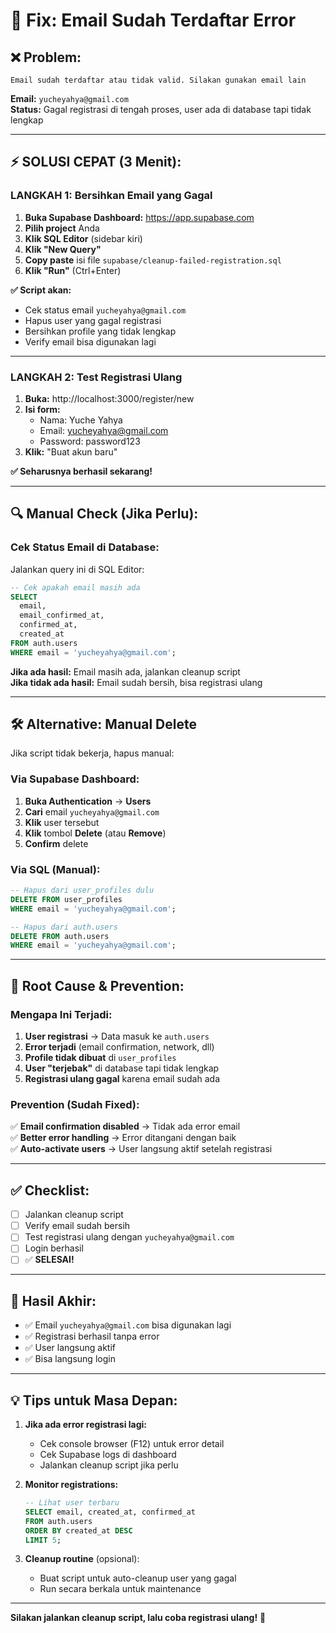# 🔧 Fix: Email Sudah Terdaftar Error

## ❌ Problem:
```
Email sudah terdaftar atau tidak valid. Silakan gunakan email lain
```

**Email:** `yucheyahya@gmail.com`  
**Status:** Gagal registrasi di tengah proses, user ada di database tapi tidak lengkap

---

## ⚡ SOLUSI CEPAT (3 Menit):

### **LANGKAH 1: Bersihkan Email yang Gagal**

1. **Buka Supabase Dashboard:** https://app.supabase.com
2. **Pilih project** Anda
3. **Klik SQL Editor** (sidebar kiri)
4. **Klik "New Query"**
5. **Copy paste** isi file `supabase/cleanup-failed-registration.sql`
6. **Klik "Run"** (Ctrl+Enter)

**✅ Script akan:**
- Cek status email `yucheyahya@gmail.com`
- Hapus user yang gagal registrasi
- Bersihkan profile yang tidak lengkap
- Verify email bisa digunakan lagi

---

### **LANGKAH 2: Test Registrasi Ulang**

1. **Buka:** http://localhost:3000/register/new
2. **Isi form:**
   - Nama: Yuche Yahya
   - Email: yucheyahya@gmail.com
   - Password: password123
3. **Klik:** "Buat akun baru"

**✅ Seharusnya berhasil sekarang!**

---

## 🔍 Manual Check (Jika Perlu):

### Cek Status Email di Database:

Jalankan query ini di SQL Editor:

```sql
-- Cek apakah email masih ada
SELECT 
  email,
  email_confirmed_at,
  confirmed_at,
  created_at
FROM auth.users 
WHERE email = 'yucheyahya@gmail.com';
```

**Jika ada hasil:** Email masih ada, jalankan cleanup script  
**Jika tidak ada hasil:** Email sudah bersih, bisa registrasi ulang

---

## 🛠️ Alternative: Manual Delete

Jika script tidak bekerja, hapus manual:

### Via Supabase Dashboard:

1. **Buka Authentication** → **Users**
2. **Cari** email `yucheyahya@gmail.com`
3. **Klik** user tersebut
4. **Klik** tombol **Delete** (atau **Remove**)
5. **Confirm** delete

### Via SQL (Manual):

```sql
-- Hapus dari user_profiles dulu
DELETE FROM user_profiles 
WHERE email = 'yucheyahya@gmail.com';

-- Hapus dari auth.users
DELETE FROM auth.users 
WHERE email = 'yucheyahya@gmail.com';
```

---

## 🎯 Root Cause & Prevention:

### Mengapa Ini Terjadi:

1. **User registrasi** → Data masuk ke `auth.users`
2. **Error terjadi** (email confirmation, network, dll)
3. **Profile tidak dibuat** di `user_profiles`
4. **User "terjebak"** di database tapi tidak lengkap
5. **Registrasi ulang gagal** karena email sudah ada

### Prevention (Sudah Fixed):

✅ **Email confirmation disabled** → Tidak ada error email  
✅ **Better error handling** → Error ditangani dengan baik  
✅ **Auto-activate users** → User langsung aktif setelah registrasi

---

## ✅ Checklist:

- [ ] Jalankan cleanup script
- [ ] Verify email sudah bersih
- [ ] Test registrasi ulang dengan `yucheyahya@gmail.com`
- [ ] Login berhasil
- [ ] ✅ **SELESAI!**

---

## 🚀 Hasil Akhir:

- ✅ Email `yucheyahya@gmail.com` bisa digunakan lagi
- ✅ Registrasi berhasil tanpa error
- ✅ User langsung aktif
- ✅ Bisa langsung login

---

## 💡 Tips untuk Masa Depan:

1. **Jika ada error registrasi lagi:**
   - Cek console browser (F12) untuk error detail
   - Cek Supabase logs di dashboard
   - Jalankan cleanup script jika perlu

2. **Monitor registrations:**
   ```sql
   -- Lihat user terbaru
   SELECT email, created_at, confirmed_at 
   FROM auth.users 
   ORDER BY created_at DESC 
   LIMIT 5;
   ```

3. **Cleanup routine** (opsional):
   - Buat script untuk auto-cleanup user yang gagal
   - Run secara berkala untuk maintenance

---

**Silakan jalankan cleanup script, lalu coba registrasi ulang!** 🚀
